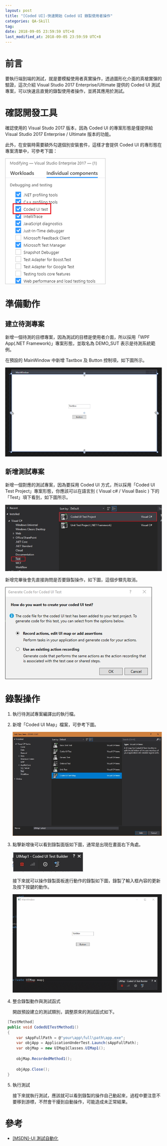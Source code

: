 ```yaml
---
layout: post
title: "[Coded UI]-快速開始 Coded UI 錄製使用者操作"
categories: QA-Skill
tag: 
date: 2018-09-05 23:59:59 UTC+8 
last_modified_at: 2018-09-05 23:59:59 UTC+8 
---
```


# 前言
 
  要執行端到端的測試，就是要模擬使用者真實操作，透過圖形化介面的真槍實彈的驗證，這次介紹 Visual Studio 2017 Enterprise/Ultimate 提供的 Coded UI 測試專案，可以快速且直覺的錄製使用者操作，並將其應用於測試。  

# 確認開發工具

 確認使用的 Visual Studo 2017 版本，因為 Coded UI 的專案形態是僅提供給 Visual Studio 2017 Enterprise / Ultimate 版本的功能。

 此外，在安裝時需要額外勾選個別安裝套件，這樣才會提供 Coded UI 的專形態在專案清單中，可參考下圖：

 ![Coded-UI-Test-Component](/assets/2018-09-05/coded-ui-test-component.png)

# 準備動作

## 建立待測專案

 新增一個待測的目標專案，因為測試的目標是使用者介面，所以採用「WPF App(.NET Framework)」專案形態，並取名為 DEMO_SUT 表示是待測系統範例。

 在預設的 MainWindow 中新增 Taxtbox 及 Button 控制項，如下圖所示。

 ![MainWindow](/assets/2018-09-05/Edit_MainWindow.jpg)

## 新增測試專案
 
 新增一個對應的測試專案，因為要採用 Coded UI 方式，所以採用「Coded UI Test Project」專案形態，你應該可以在語言別 ( Visual c# / Visual Basic ) 下的「Test」項下看到，如下圖所示。

 ![CreateCodedUIProject](/assets/2018-09-05/Create_CodedUIProject.jpg)

 新增完畢後會先直接詢問是否要錄製操作，如下圖，這個步驟先取消。
 
 ![GenerateCodeForCodedUITest](/assets/2018-09-05/Win_GenerateCodeForCodedUITest.jpg)
 
 
# 錄製操作

 1. 執行待測試專案編譯出的執行檔。
 2. 新增「Coded UI Map」檔案，可參考下圖。
    
    ![AddCodedUIMap](/assets/2018-09-05/Add_NewItemOfCodedUITestMap.jpg)

 3. 點擊新增後可以看到錄製面版如下圖，通常是出現在畫面右下角處。
   
    ![RecordingPanel](/assets/2018-09-05/Win_RecordingPanel.jpg)

    接下來就可以操作錄製面板進行動作的錄製如下圖，錄製了輸入框內容的更新及按下按鍵的動作。

    ![Recording01](/assets/2018-09-05/recording_01.gif)

 4. 整合錄製動作與測試函式

    開啟預設建立的測試類別，調整原來的測試函式如下。
   
   ```csharp
    [TestMethod]
    public void CodedUITestMethod1()
    {
        var sAppFullPath = @"your\app\full\path\app.exe";
        var objApp = ApplicationUnderTest.Launch(sAppFullPath);
        var objMap = new UIMap1Classes.UIMap1();

        objMap.RecordedMethod1();

        objApp.Close();            
    }
   ```

5. 執行測試

   接下來就執行測試，應該就可以看到錄製的操作自己動起來，過程中要注意不要移到游標，不然會干擾到自動操作，可能造成未正常結果。

# 參考 

 * [[MSDN]-UI 測試自動化](https://docs.microsoft.com/zh-tw/visualstudio/test/use-ui-automation-to-test-your-code?view=vs-2017)
